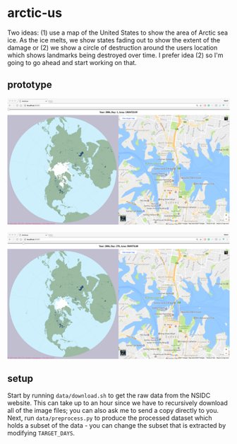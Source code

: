 # arctic-us
Two ideas: (1) use a map of the United States to show the area of Arctic sea ice. As the ice melts, 
we show states fading out to show the extent of the damage or (2) we show a circle of destruction 
around the users location which shows landmarks being destroyed over time. I prefer idea (2) so I'm
going to go ahead and start working on that.

## prototype
![Prototype 1](images/prototype1.png)

![Prototype 2](images/prototype2.png)

## setup
Start by running `data/download.sh` to get the raw data from the NSIDC website. This can take up to
an hour since we have to recursively download all of the image files; you can also ask me to send a
copy directly to you. Next, run `data/preprocess.py` to produce the processed dataset which holds a
subset of the data - you can change the subset that is extracted by modifying `TARGET_DAYS`.
